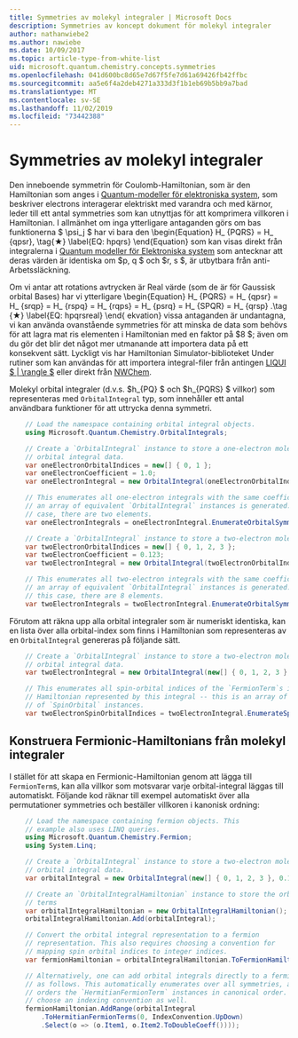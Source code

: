 ```yaml
---
title: Symmetries av molekyl integraler | Microsoft Docs
description: Symmetries av koncept dokument för molekyl integraler
author: nathanwiebe2
ms.author: nawiebe
ms.date: 10/09/2017
ms.topic: article-type-from-white-list
uid: microsoft.quantum.chemistry.concepts.symmetries
ms.openlocfilehash: 041d600bc8d65e7d67f5fe7d61a69426fb42ffbc
ms.sourcegitcommit: aa5e6f4a2deb4271a333d3f1b1eb69b5bb9a7bad
ms.translationtype: MT
ms.contentlocale: sv-SE
ms.lasthandoff: 11/02/2019
ms.locfileid: "73442388"
---
```

# <a name="symmetries-of-molecular-integrals"></a>Symmetries av molekyl integraler

Den inneboende symmetrin för Coulomb-Hamiltonian, som är den Hamiltonian som anges i [Quantum-modeller för elektroniska system](xref:microsoft.quantum.chemistry.concepts.quantummodels), som beskriver electrons interagerar elektriskt med varandra och med kärnor, leder till ett antal symmetries som kan utnyttjas för att komprimera villkoren i Hamiltonian.
I allmänhet om inga ytterligare antaganden görs om bas funktionerna $ \psi_j $ har vi bara den \begin{Equation} H_ {PQRS} = H_ {qpsr}, \tag{★} \label{EQ: hpqrs} \end{Equation} som kan visas direkt från integralerna i [Quantum modeller för Elektroniska system](xref:microsoft.quantum.chemistry.concepts.quantummodels) som antecknar att deras värden är identiska om $p, q $ och $r, s $, är utbytbara från anti-Arbetssläckning.

Om vi antar att rotations avtrycken är Real värde (som de är för Gaussisk orbital Bases) har vi ytterligare \begin{Equation} H_ {PQRS} = H_ {qpsr} = H_ {srqp} = H_ {rspq} = H_ {rqps} = H_ {psrq} = H_ {SPQR} = H_ {qrsp} .\tag {★} \label{EQ: hpqrsreal} \end{ ekvation} vissa antaganden är undantagna, vi kan använda ovanstående symmetries för att minska de data som behövs för att lagra mat ris elementen i Hamiltonian med en faktor på $8 $; även om du gör det blir det något mer utmanande att importera data på ett konsekvent sätt.
Lyckligt vis har Hamiltonian Simulator-biblioteket Under rutiner som kan användas för att importera integral-filer från antingen [LIQUI $ | \rangle $](https://www.microsoft.com/en-us/research/project/language-integrated-quantum-operations-liqui/) eller direkt från [NWChem](http://www.nwchem-sw.org/index.php/Main_Page).

Molekyl orbital integraler (d.v.s. $h\_{PQ} $ och $h\_{PQRS} $ villkor) som representeras med `OrbitalIntegral` typ, som innehåller ett antal användbara funktioner för att uttrycka denna symmetri.
```csharp
    // Load the namespace containing orbital integral objects.
    using Microsoft.Quantum.Chemistry.OrbitalIntegrals;

    // Create a `OrbitalIntegral` instance to store a one-electron molecular 
    // orbital integral data.
    var oneElectronOrbitalIndices = new[] { 0, 1 };
    var oneElectronCoefficient = 1.0;
    var oneElectronIntegral = new OrbitalIntegral(oneElectronOrbitalIndices, oneElectronCoefficient);

    // This enumerates all one-electron integrals with the same coefficient --
    // an array of equivalent `OrbitalIntegral` instances is generated. In this
    // case, there are two elements.
    var oneElectronIntegrals = oneElectronIntegral.EnumerateOrbitalSymmetries();

    // Create a `OrbitalIntegral` instance to store a two-electron molecular orbital integral data.
    var twoElectronOrbitalIndices = new[] { 0, 1, 2, 3 };
    var twoElectronCoefficient = 0.123;
    var twoElectronIntegral = new OrbitalIntegral(twoElectronOrbitalIndices, twoElectronCoefficient);

    // This enumerates all two-electron integrals with the same coefficient -- 
    // an array of equivalent `OrbitalIntegral` instances is generated. In 
    // this case, there are 8 elements.
    var twoElectronIntegrals = twoElectronIntegral.EnumerateOrbitalSymmetries();
```

Förutom att räkna upp alla orbital integraler som är numeriskt identiska, kan en lista över alla orbital-index som finns i Hamiltonian som representeras av en `OrbitalIntegral` genereras på följande sätt.
```csharp
    // Create a `OrbitalIntegral` instance to store a two-electron molecular
    // orbital integral data.
    var twoElectronIntegral = new OrbitalIntegral(new[] { 0, 1, 2, 3 }, 0.123);

    // This enumerates all spin-orbital indices of the `FermionTerm`s in the 
    // Hamiltonian represented by this integral -- this is an array of array 
    // of `SpinOrbital` instances.
    var twoElectronSpinOrbitalIndices = twoElectronIntegral.EnumerateSpinOrbitals();
```
## <a name="constructing-fermionic-hamiltonians-from-molecular-integrals"></a>Konstruera Fermionic-Hamiltonians från molekyl integraler

I stället för att skapa en Fermionic-Hamiltonian genom att lägga till `FermionTerm`s, kan alla villkor som motsvarar varje orbital-integral läggas till automatiskt.
Följande kod räknar till exempel automatiskt över alla permutationer symmetries och beställer villkoren i kanonisk ordning: 
```csharp
    // Load the namespace containing fermion objects. This
    // example also uses LINQ queries.
    using Microsoft.Quantum.Chemistry.Fermion;
    using System.Linq;

    // Create a `OrbitalIntegral` instance to store a two-electron molecular 
    // orbital integral data.
    var orbitalIntegral = new OrbitalIntegral(new[] { 0, 1, 2, 3 }, 0.123);

    // Create an `OrbitalIntegralHamiltonian` instance to store the orbital integral
    // terms
    var orbitalIntegralHamiltonian = new OrbitalIntegralHamiltonian();
    orbitalIntegralHamiltonian.Add(orbitalIntegral);

    // Convert the orbital integral representation to a fermion
    // representation. This also requires choosing a convention for 
    // mapping spin orbital indices to integer indices.
    var fermionHamiltonian = orbitalIntegralHamiltonian.ToFermionHamiltonian(IndexConvention.UpDown);

    // Alternatively, one can add orbital integrals directly to a fermion Hamiltonian
    // as follows. This automatically enumerates over all symmetries, and then
    // orders the `HermitianFermionTerm` instances in canonical order. We will need to
    // choose an indexing convention as well.
    fermionHamiltonian.AddRange(orbitalIntegral
        .ToHermitianFermionTerms(0, IndexConvention.UpDown)
        .Select(o => (o.Item1, o.Item2.ToDoubleCoeff())));
```
